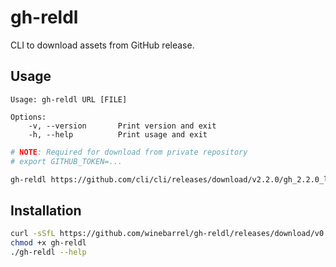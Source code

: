 # gh-reldl

CLI to download assets from GitHub release.

## Usage

```
Usage: gh-reldl URL [FILE]

Options:
    -v, --version       Print version and exit
    -h, --help          Print usage and exit
```

```sh
# NOTE: Required for download from private repository
# export GITHUB_TOKEN=...

gh-reldl https://github.com/cli/cli/releases/download/v2.2.0/gh_2.2.0_linux_amd64.tar.gz
```

## Installation

```sh
curl -sSfL https://github.com/winebarrel/gh-reldl/releases/download/v0.1.0/gh-reldl_v0.1.0_x86_64-apple-darwin > gh-reldl
chmod +x gh-reldl
./gh-reldl --help
```
